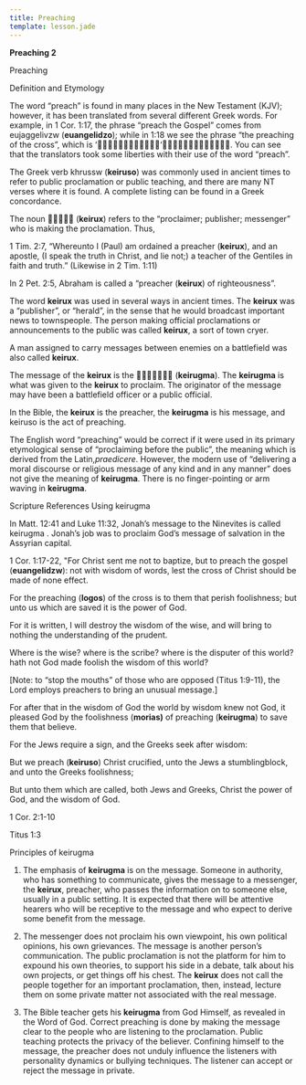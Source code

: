 ```yaml
---
title: Preaching
template: lesson.jade
---
```



**Preaching 2**

Preaching

Definition and Etymology

The word “preach” is found in many places in the New Testament (KJV);
however, it has been translated from several different Greek words. For
example, in 1 Cor. 1:17, the phrase “preach the Gospel” comes from
eujaggelivzw (**euangelidzo**); while in 1:18 we see the phrase “the
preaching of the cross”, which is ‘‘. You can
see that the translators took some liberties with their use of the word
“preach”.

The Greek verb khrussw (**keiruso**) was commonly used in ancient times
to refer to public proclamation or public teaching, and there are many
NT verses where it is found. A complete listing can be found in a Greek
concordance.

The noun  (**keirux**) refers to the “proclaimer; publisher;
messenger” who is making the proclamation. Thus,

1 Tim. 2:7, “Whereunto I (Paul) am ordained a preacher (**keirux**), and
an apostle, (I speak the truth in Christ, and lie not;) a teacher of the
Gentiles in faith and truth.” (Likewise in 2 Tim. 1:11)

In 2 Pet. 2:5, Abraham is called a “preacher (**keirux**) of
righteousness”.

The word **keirux** was used in several ways in ancient times. The
**keirux** was a “publisher”, or “herald”, in the sense that he would
broadcast important news to townspeople. The person making official
proclamations or announcements to the public was called **keirux**, a
sort of town cryer.

A man assigned to carry messages between enemies on a battlefield was
also called **keirux**.

The message of the **keirux** is the  (**keirugma**). The
**keirugma** is what was given to the **keirux** to proclaim. The
originator of the message may have been a battlefield officer or a
public official.

In the Bible, the **keirux** is the preacher, the **keirugma** is his
message, and keiruso is the act of preaching.

The English word “preaching” would be correct if it were used in its
primary etymological sense of “proclaiming before the public”, the
meaning which is derived from the Latin,*praedicere*. However, the
modern use of “delivering a moral discourse or religious message of any
kind and in any manner” does not give the meaning of **keirugma**. There
is no finger-pointing or arm waving in **keirugma**.

Scripture References Using keirugma

In Matt. 12:41 and Luke 11:32, Jonah’s message to the Ninevites is
called keirugma . Jonah’s job was to proclaim God’s message of salvation
in the Assyrian capital.

1 Cor. 1:17-22, "For Christ sent me not to baptize, but to preach the
gospel (**euangelidzw**): not with wisdom of words, lest the cross of
Christ should be made of none effect.

For the preaching (**logos**) of the cross is to them that perish
foolishness; but unto us which are saved it is the power of God.

For it is written, I will destroy the wis­dom of the wise, and will
bring to nothing the understanding of the prudent.

Where is the wise? where is the scribe? where is the disputer of this
world? hath not God made foolish the wisdom of this world?

[Note: to “stop the mouths” of those who are opposed (Titus 1:9-11), the
Lord employs preachers to bring an unusual message.]

For after that in the wisdom of God the world by wisdom knew not God, it
pleased God by the foolishness (**morias)** of preaching (**keirugma**)
to save them that believe.

For the Jews require a sign, and the Greeks seek after wisdom:

But we preach (**keiruso**) Christ crucified, unto the Jews a
stumblingblock, and unto the Greeks foolishness;

But unto them which are called, both Jews and Greeks, Christ the power
of God, and the wisdom of God.

1 Cor. 2:1-10

Titus 1:3

Principles of keirugma

1. The emphasis of **keirugma** is on the message. Someone in authority,
who has something to communicate, gives the message to a messenger, the
**keirux**, preacher, who passes the information on to someone else,
usually in a public setting. It is expected that there will be attentive
hearers who will be receptive to the message and who expect to derive
some benefit from the message.

2. The messenger does not proclaim his own viewpoint, his own political
opinions, his own grievances. The message is another person’s
communication. The public proclamation is not the platform for him to
expound his own theories, to support his side in a debate, talk about
his own projects, or get things off his chest. The **keirux** does not
call the people together for an important proclamation, then, instead,
lecture them on some private matter not associated with the real
message.

3. The Bible teacher gets his **keirugma** from God Himself, as revealed
in the Word of God. Correct preaching is done by making the message
clear to the people who are listening to the proclamation. Public
teaching protects the privacy of the believer. Confining himself to the
message, the preacher does not unduly influence the listeners with
personality dynamics or bullying techniques. The listener can accept or
reject the message in private.

